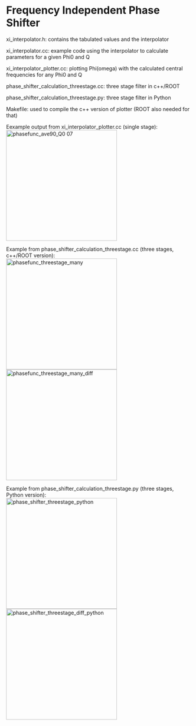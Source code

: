 # Frequency Independent Phase Shifter

xi_interpolator.h: contains the tabulated values and the interpolator

xi_interpolator.cc: example code using the interpolator to calculate parameters for a given Phi0 and Q

xi_interpolator_plotter.cc: plotting Phi(omega) with the calculated central frequencies for any Phi0 and Q

phase_shifter_calculation_threestage.cc: three stage filter in c++/ROOT

phase_shifter_calculation_threestage.py: three stage filter in Python

Makefile: used to compile the c++ version of plotter (ROOT also needed for that)

Eexample output from xi_interpolator_plotter.cc (single stage):<br />
<img alt="phasefunc_ave90_Q0 07" src="https://user-images.githubusercontent.com/38218165/207389293-c4c4b65c-80d1-44b3-b2d5-da07d44de7f2.png" width=300 />

Example from phase_shifter_calculation_threestage.cc (three stages, c++/ROOT version):<br />
<img alt="phasefunc_threestage_many" src="https://user-images.githubusercontent.com/38218165/207390031-d4a3d175-0bdf-4643-9915-e90e1704335d.png" width=300 />
<img alt="phasefunc_threestage_many_diff" src="https://user-images.githubusercontent.com/38218165/207390022-7b35021f-eb64-4b73-8322-7aa69893a8d7.png" width=300 />

Example from phase_shifter_calculation_threestage.py (three stages, Python version):<br />
<img alt="phase_shifter_threestage_python" src="https://user-images.githubusercontent.com/38218165/209837680-87123765-c4f1-4c96-9bfb-6ad40fb2a566.png" width=300 />
<img alt="phase_shifter_threestage_diff_python" src="https://user-images.githubusercontent.com/38218165/209837682-ca78f4b8-2da0-4d10-9a21-86b185f4fbfa.png" width=300 />
